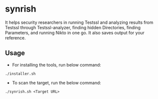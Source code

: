 # synrish
It helps security researchers in running Testssl and analyzing results from Testssl through Testssl-analyzer, finding hidden Directories, finding Parameters, and running Nikto in one go. It also saves output for your reference.

## Usage
* For installing the tools, run below command:
```
./installer.sh
```
* To scan the target, run the below command:
```
./synrish.sh <Target URL>
```
